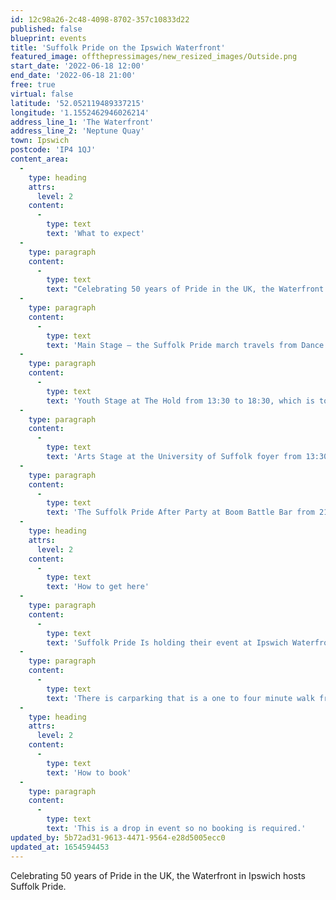```yaml
---
id: 12c98a26-2c48-4098-8702-357c10833d22
published: false
blueprint: events
title: 'Suffolk Pride on the Ipswich Waterfront'
featured_image: offthepressimages/new_resized_images/Outside.png
start_date: '2022-06-18 12:00'
end_date: '2022-06-18 21:00'
free: true
virtual: false
latitude: '52.052119489337215'
longitude: '1.1552462946026214'
address_line_1: 'The Waterfront'
address_line_2: 'Neptune Quay'
town: Ipswich
postcode: 'IP4 1QJ'
content_area:
  -
    type: heading
    attrs:
      level: 2
    content:
      -
        type: text
        text: 'What to expect'
  -
    type: paragraph
    content:
      -
        type: text
        text: "Celebrating 50 years of Pride in the UK, the Waterfront in Ipswich hosts Suffolk Pride. Platforming a wide range of artists from Suffolk and other close-to-home locations which will include Drag, live music, panels and more. \_"
  -
    type: paragraph
    content:
      -
        type: text
        text: 'Main Stage – the Suffolk Pride march travels from Dance East at 12:30pm to the Main Stage performances from 13:00 to 20:00. '
  -
    type: paragraph
    content:
      -
        type: text
        text: 'Youth Stage at The Hold from 13:30 to 18:30, which is totally free, is created for and co-produced by local young people.'
  -
    type: paragraph
    content:
      -
        type: text
        text: 'Arts Stage at the University of Suffolk foyer from 13:30 to 18:30 – Free spoken word, poetry, panel discussions and live art. '
  -
    type: paragraph
    content:
      -
        type: text
        text: 'The Suffolk Pride After Party at Boom Battle Bar from 21:00 to 1:30 am – it’s the Pride Weekend’s Hottest Ticket – more details coming soon.'
  -
    type: heading
    attrs:
      level: 2
    content:
      -
        type: text
        text: 'How to get here'
  -
    type: paragraph
    content:
      -
        type: text
        text: 'Suffolk Pride Is holding their event at Ipswich Waterfront, IP4 1QJ.'
  -
    type: paragraph
    content:
      -
        type: text
        text: 'There is carparking that is a one to four minute walk from the event.'
  -
    type: heading
    attrs:
      level: 2
    content:
      -
        type: text
        text: 'How to book'
  -
    type: paragraph
    content:
      -
        type: text
        text: 'This is a drop in event so no booking is required.'
updated_by: 5b72ad31-9613-4471-9564-e28d5005ecc0
updated_at: 1654594453
---
```

Celebrating 50 years of Pride in the UK, the Waterfront in Ipswich hosts Suffolk Pride.